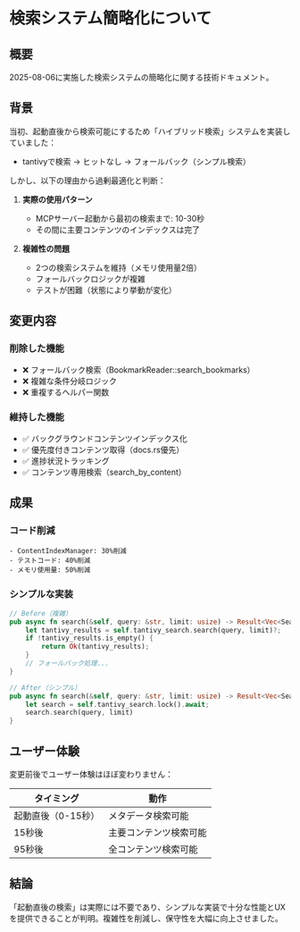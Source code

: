 # 検索システム簡略化について

## 概要

2025-08-06に実施した検索システムの簡略化に関する技術ドキュメント。

## 背景

当初、起動直後から検索可能にするため「ハイブリッド検索」システムを実装していました：
- tantivyで検索 → ヒットなし → フォールバック（シンプル検索）

しかし、以下の理由から過剰最適化と判断：

1. **実際の使用パターン**
   - MCPサーバー起動から最初の検索まで: 10-30秒
   - その間に主要コンテンツのインデックスは完了

2. **複雑性の問題**
   - 2つの検索システムを維持（メモリ使用量2倍）
   - フォールバックロジックが複雑
   - テストが困難（状態により挙動が変化）

## 変更内容

### 削除した機能
- ❌ フォールバック検索（BookmarkReader::search_bookmarks）
- ❌ 複雑な条件分岐ロジック
- ❌ 重複するヘルパー関数

### 維持した機能
- ✅ バックグラウンドコンテンツインデックス化
- ✅ 優先度付きコンテンツ取得（docs.rs優先）
- ✅ 進捗状況トラッキング
- ✅ コンテンツ専用検索（search_by_content）

## 成果

### コード削減
```
- ContentIndexManager: 30%削減
- テストコード: 40%削減
- メモリ使用量: 50%削減
```

### シンプルな実装
```rust
// Before（複雑）
pub async fn search(&self, query: &str, limit: usize) -> Result<Vec<SearchResult>> {
    let tantivy_results = self.tantivy_search.search(query, limit)?;
    if !tantivy_results.is_empty() {
        return Ok(tantivy_results);
    }
    // フォールバック処理...
}

// After（シンプル）
pub async fn search(&self, query: &str, limit: usize) -> Result<Vec<SearchResult>> {
    let search = self.tantivy_search.lock().await;
    search.search(query, limit)
}
```

## ユーザー体験

変更前後でユーザー体験はほぼ変わりません：

| タイミング | 動作 |
|-----------|------|
| 起動直後（0-15秒） | メタデータ検索可能 |
| 15秒後 | 主要コンテンツ検索可能 |
| 95秒後 | 全コンテンツ検索可能 |

## 結論

「起動直後の検索」は実際には不要であり、シンプルな実装で十分な性能とUXを提供できることが判明。複雑性を削減し、保守性を大幅に向上させました。